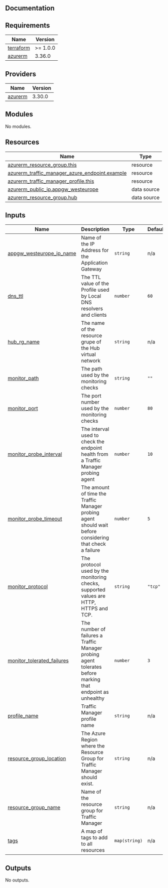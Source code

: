 ## Documentation

<!-- BEGINNING OF PRE-COMMIT-TERRAFORM DOCS HOOK -->

## Requirements

| Name                                                                     | Version  |
| ------------------------------------------------------------------------ | -------- |
| <a name="requirement_terraform"></a> [terraform](#requirement_terraform) | >= 1.0.0 |
| <a name="requirement_azurerm"></a> [azurerm](#requirement_azurerm)       | 3.36.0   |

## Providers

| Name                                                         | Version |
| ------------------------------------------------------------ | ------- |
| <a name="provider_azurerm"></a> [azurerm](#provider_azurerm) | 3.30.0  |

## Modules

No modules.

## Resources

| Name                                                                                                                                                             | Type        |
| ---------------------------------------------------------------------------------------------------------------------------------------------------------------- | ----------- |
| [azurerm_resource_group.this](https://registry.terraform.io/providers/hashicorp/azurerm/3.36.0/docs/resources/resource_group)                                    | resource    |
| [azurerm_traffic_manager_azure_endpoint.example](https://registry.terraform.io/providers/hashicorp/azurerm/3.36.0/docs/resources/traffic_manager_azure_endpoint) | resource    |
| [azurerm_traffic_manager_profile.this](https://registry.terraform.io/providers/hashicorp/azurerm/3.36.0/docs/resources/traffic_manager_profile)                  | resource    |
| [azurerm_public_ip.appgw_westeurope](https://registry.terraform.io/providers/hashicorp/azurerm/3.36.0/docs/data-sources/public_ip)                               | data source |
| [azurerm_resource_group.hub](https://registry.terraform.io/providers/hashicorp/azurerm/3.36.0/docs/data-sources/resource_group)                                  | data source |

## Inputs

| Name                                                                                                              | Description                                                                                                | Type          | Default | Required |
| ----------------------------------------------------------------------------------------------------------------- | ---------------------------------------------------------------------------------------------------------- | ------------- | ------- | :------: |
| <a name="input_appgw_westeurope_ip_name"></a> [appgw\_westeurope\_ip\_name](#input_appgw_westeurope_ip_name)      | Name of the IP Address for the Application Gateway                                                         | `string`      | n/a     |   yes    |
| <a name="input_dns_ttl"></a> [dns\_ttl](#input_dns_ttl)                                                           | The TTL value of the Profile used by Local DNS resolvers and clients                                       | `number`      | `60`    |    no    |
| <a name="input_hub_rg_name"></a> [hub\_rg\_name](#input_hub_rg_name)                                              | The name of the resource grupe of the Hub virtual network                                                  | `string`      | n/a     |   yes    |
| <a name="input_monitor_path"></a> [monitor\_path](#input_monitor_path)                                            | The path used by the monitoring checks                                                                     | `string`      | `""`    |    no    |
| <a name="input_monitor_port"></a> [monitor\_port](#input_monitor_port)                                            | The port number used by the monitoring checks                                                              | `number`      | `80`    |    no    |
| <a name="input_monitor_probe_interval"></a> [monitor\_probe\_interval](#input_monitor_probe_interval)             | The interval used to check the endpoint health from a Traffic Manager probing agent                        | `number`      | `10`    |    no    |
| <a name="input_monitor_probe_timeout"></a> [monitor\_probe\_timeout](#input_monitor_probe_timeout)                | The amount of time the Traffic Manager probing agent should wait before considering that check a failure   | `number`      | `5`     |    no    |
| <a name="input_monitor_protocol"></a> [monitor\_protocol](#input_monitor_protocol)                                | The protocol used by the monitoring checks, supported values are HTTP, HTTPS and TCP.                      | `string`      | `"tcp"` |    no    |
| <a name="input_monitor_tolerated_failures"></a> [monitor\_tolerated\_failures](#input_monitor_tolerated_failures) | The number of failures a Traffic Manager probing agent tolerates before marking that endpoint as unhealthy | `number`      | `3`     |    no    |
| <a name="input_profile_name"></a> [profile\_name](#input_profile_name)                                            | Traffic Manager profile name                                                                               | `string`      | n/a     |   yes    |
| <a name="input_resource_group_location"></a> [resource\_group\_location](#input_resource_group_location)          | The Azure Region where the Resource Group for Traffic Manager should exist.                                | `string`      | n/a     |   yes    |
| <a name="input_resource_group_name"></a> [resource\_group\_name](#input_resource_group_name)                      | Name of the resource group for Traffic Manager                                                             | `string`      | n/a     |   yes    |
| <a name="input_tags"></a> [tags](#input_tags)                                                                     | A map of tags to add to all resources                                                                      | `map(string)` | n/a     |   yes    |

## Outputs

No outputs.

<!-- END OF PRE-COMMIT-TERRAFORM DOCS HOOK -->
